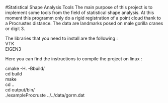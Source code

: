 #Statistical Shape Analysis Tools
The main purpose of this project is to implement some tools from the field of statistical shape analysis.
At this moment this programm only do a rigid registration of a point cloud thank to a Procrustes distance. The data are landmarks posed on male gorilla cranes or digit 3.

The libraries that you need to install are the following : <br>
VTK <br>
EIGEN3 <br>

Here you can find the instructions to compile the project on linux : <br>

cmake -H. -Bbuild/ <br>
cd build <br>
make  <br>
cd .. <br>
cd output/bin/ <br>
./exampleProcruste ../../data/gorm.dat <br>
